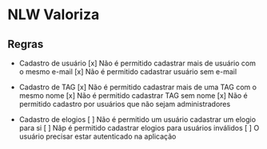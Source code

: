 # NLW Valoriza


## Regras

- Cadastro de usuário
[x] Não é permitido cadastrar mais de usuário com o mesmo e-mail
[x] Não é permitido cadastrar usuário sem e-mail

- Cadastro de TAG
[x] Não é permitido cadastrar mais de uma TAG com o mesmo nome
[x] Não é permitido cadastrar TAG sem nome
[x] Não é permitido cadastro por usuários que não sejam administradores

- Cadastro de elogios
[ ] Não é permitido um usuário cadastrar um elogio para si
[ ] Nãp é permitido cadastrar elogios para usuários inválidos
[ ] O usuário precisar estar autenticado na aplicação